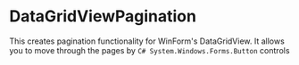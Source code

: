 DataGridViewPagination
======================

This creates pagination functionality for WinForm's DataGridView. It allows you to move through the pages by  ```C# System.Windows.Forms.Button``` controls
